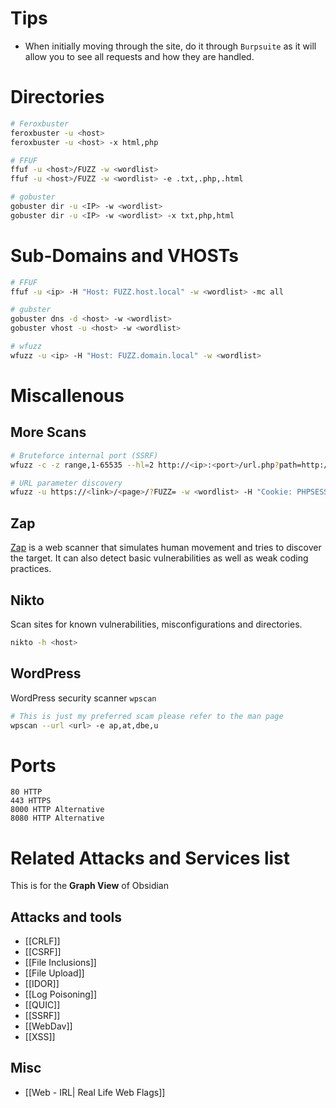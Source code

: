 # Tips

- When initially moving through the site, do it through `Burpsuite` as it will allow you to see all requests and how they are handled.



# Directories

```bash
# Feroxbuster
feroxbuster -u <host>
feroxbuster -u <host> -x html,php

# FFUF
ffuf -u <host>/FUZZ -w <wordlist>
ffuf -u <host>/FUZZ -w <wordlist> -e .txt,.php,.html

# gobuster
gobuster dir -u <IP> -w <wordlist>
gobuster dir -u <IP> -w <wordlist> -x txt,php,html
```

#  Sub-Domains and VHOSTs
```bash
# FFUF
ffuf -u <ip> -H "Host: FUZZ.host.local" -w <wordlist> -mc all

# gubster
gobuster dns -d <host> -w <wordlist>
gobuster vhost -u <host> -w <wordlist>

# wfuzz
wfuzz -u <ip> -H "Host: FUZZ.domain.local" -w <wordlist>
```



# Miscallenous

## More Scans

```sh
# Bruteforce internal port (SSRF)
wfuzz -c -z range,1-65535 --hl=2 http://<ip>:<port>/url.php?path=http://localhost:FUZZ

# URL parameter discovery
wfuzz -u https://<link>/<page>/?FUZZ= -w <wordlist> -H "Cookie: PHPSESSID="
```

## Zap
[Zap](https://www.zaproxy.org/) is a web scanner that simulates human movement and tries to discover the target.
It can also detect basic vulnerabilities as well as weak coding practices.

## Nikto
Scan sites for known vulnerabilities, misconfigurations and directories.

```bash
nikto -h <host>
```


## WordPress
WordPress security scanner `wpscan`

```bash
# This is just my preferred scam please refer to the man page
wpscan --url <url> -e ap,at,dbe,u
```


# Ports
```
80 HTTP
443 HTTPS
8000 HTTP Alternative
8080 HTTP Alternative
```

# Related Attacks and Services list
This is for the **Graph View** of Obsidian
## Attacks and tools
- [[CRLF]]
- [[CSRF]]
- [[File Inclusions]]
- [[File Upload]]
- [[IDOR]]
- [[Log Poisoning]]
- [[QUIC]]
- [[SSRF]]
- [[WebDav]]
- [[XSS]]
## Misc
- [[Web - IRL| Real Life Web Flags]]
